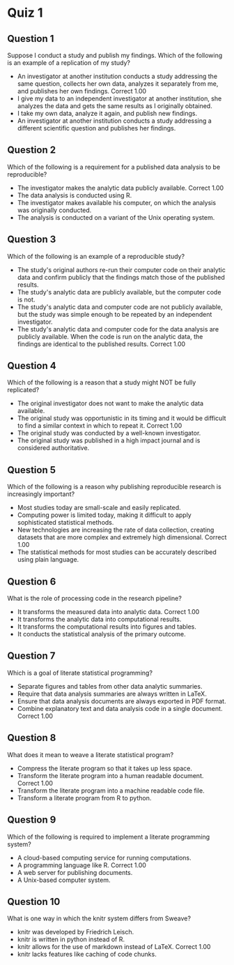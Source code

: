 # Quiz 1

## Question 1
Suppose I conduct a study and publish my findings. Which of the following is an example of a replication of my study?

* An investigator at another institution conducts a study addressing the same question, collects her own data, analyzes it separately from me, and publishes her own findings. Correct 1.00    
* I give my data to an independent investigator at another institution, she analyzes the data and gets the same results as I originally obtained.         
* I take my own data, analyze it again, and publish new findings.         
* An investigator at another institution conducts a study addressing a different scientific question and publishes her findings.          

## Question 2
Which of the following is a requirement for a published data analysis to be reproducible?

* The investigator makes the analytic data publicly available.    Correct 1.00
* The data analysis is conducted using R.         
* The investigator makes available his computer, on which the analysis was originally conducted.          
* The analysis is conducted on a variant of the Unix operating system.            

## Question 3
Which of the following is an example of a reproducible study?

* The study's original authors re-run their computer code on their analytic data and confirm publicly that the findings match those of the published results.        
* The study's analytic data are publicly available, but the computer code is not.         
* The study's analytic data and computer code are not publicly available, but the study was simple enough to be repeated by an independent investigator.
* The study's analytic data and computer code for the data analysis are publicly available. When the code is run on the analytic data, the findings are identical to the published results.   Correct 1.00    

## Question 4
Which of the following is a reason that a study might NOT be fully replicated?

* The original investigator does not want to make the analytic data available.
* The original study was opportunistic in its timing and it would be difficult to find a similar context in which to repeat it.   Correct 1.00    
* The original study was conducted by a well-known investigator.          
* The original study was published in a high impact journal and is considered authoritative.          

## Question 5
Which of the following is a reason why publishing reproducible research is increasingly important?

* Most studies today are small-scale and easily replicated.           
* Computing power is limited today, making it difficult to apply sophisticated statistical methods.           
* New technologies are increasing the rate of data collection, creating datasets that are more complex and extremely high dimensional.    Correct 1.00
* The statistical methods for most studies can be accurately described using plain language.          

## Question 6
What is the role of processing code in the research pipeline?

* It transforms the measured data into analytic data. Correct 1.00    
* It transforms the analytic data into computational results.         
* It transforms the computational results into figures and tables.            
* It conducts the statistical analysis of the primary outcome.            

## Question 7
Which is a goal of literate statistical programming?

* Separate figures and tables from other data analytic summaries.         
* Require that data analysis summaries are always written in LaTeX.           
* Ensure that data analysis documents are always exported in PDF format.       
* Combine explanatory text and data analysis code in a single document.   Correct 1.00    

## Question 8
What does it mean to weave a literate statistical program?

* Compress the literate program so that it takes up less space.           
* Transform the literate program into a human readable document.  Correct 1.00   
* Transform the literate program into a machine readable code file.           
* Transform a literate program from R to python.          

## Question 9
Which of the following is required to implement a literate programming system?

* A cloud-based computing service for running computations.           
* A programming language like R.  Correct 1.00    
* A web server for publishing documents.          
* A Unix-based computer system.           

## Question 10
What is one way in which the knitr system differs from Sweave?

* knitr was developed by Friedrich Leisch.            
* knitr is written in python instead of R.            
* knitr allows for the use of markdown instead of LaTeX.  Correct 1.00    
* knitr lacks features like caching of code chunks.           
